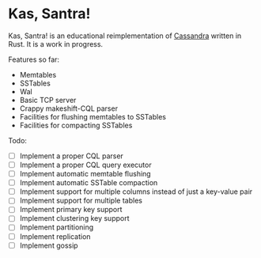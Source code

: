 # Kas, Santra!

Kas, Santra! is an educational reimplementation of [Cassandra](https://cassandra.apache.org/) written in Rust. It is a work in progress.

Features so far:

- Memtables
- SSTables
- Wal
- Basic TCP server
- Crappy makeshift-CQL parser
- Facilities for flushing memtables to SSTables
- Facilities for compacting SSTables

Todo:

- [ ] Implement a proper CQL parser
- [ ] Implement a proper CQL query executor
- [ ] Implement automatic memtable flushing
- [ ] Implement automatic SSTable compaction
- [ ] Implement support for multiple columns instead of just a key-value pair
- [ ] Implement support for multiple tables
- [ ] Implement primary key support
- [ ] Implement clustering key support
- [ ] Implement partitioning
- [ ] Implement replication
- [ ] Implement gossip
